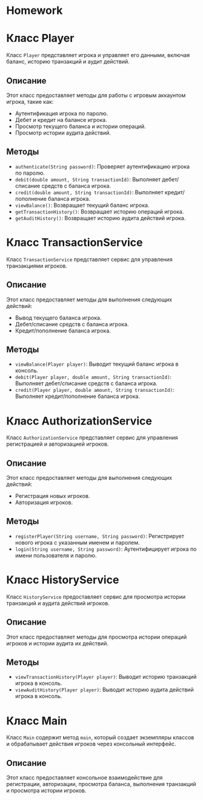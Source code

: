 # Homework

# Класс Player
Класс `Player` представляет игрока и управляет его данными, включая баланс, историю транзакций и аудит действий.
## Описание
Этот класс предоставляет методы для работы с игровым аккаунтом игрока, такие как:
- Аутентификация игрока по паролю.
- Дебет и кредит на балансе игрока.
- Просмотр текущего баланса и истории операций.
- Просмотр истории аудита действий.
## Методы
- `authenticate(String password)`: Проверяет аутентификацию игрока по паролю.
- `debit(double amount, String transactionId)`: Выполняет дебет/списание средств с баланса игрока.
- `credit(double amount, String transactionId)`: Выполняет кредит/пополнение баланса игрока.
- `viewBalance()`: Возвращает текущий баланс игрока.
- `getTransactionHistory()`: Возвращает историю операций игрока.
- `getAuditHistory()`: Возвращает историю аудита действий игрока.

# Класс TransactionService
Класс `TransactionService` представляет сервис для управления транзакциями игроков.
## Описание
Этот класс предоставляет методы для выполнения следующих действий:
- Вывод текущего баланса игрока.
- Дебет/списание средств с баланса игрока.
- Кредит/пополнение баланса игрока.
## Методы
- `viewBalance(Player player)`: Выводит текущий баланс игрока в консоль.
- `debit(Player player, double amount, String transactionId)`: Выполняет дебет/списание средств с баланса игрока.
- `credit(Player player, double amount, String transactionId)`: Выполняет кредит/пополнение баланса игрока.

# Класс AuthorizationService
Класс `AuthorizationService` представляет сервис для управления регистрацией и авторизацией игроков.
## Описание
Этот класс предоставляет методы для выполнения следующих действий:
- Регистрация новых игроков.
- Авторизация игроков.
## Методы
- `registerPlayer(String username, String password)`: Регистрирует нового игрока с указанным именем и паролем.
- `login(String username, String password)`: Аутентифицирует игрока по имени пользователя и паролю.

# Класс HistoryService
Класс `HistoryService` предоставляет сервис для просмотра истории транзакций и аудита действий игроков.
## Описание
Этот класс предоставляет методы для просмотра истории операций игроков и истории аудита их действий.
## Методы
- `viewTransactionHistory(Player player)`: Выводит историю транзакций игрока в консоль.
- `viewAuditHistory(Player player)`: Выводит историю аудита действий игрока в консоль.

# Класс Main
Класс `Main` содержит метод `main`, который создает экземпляры классов и обрабатывает действия игроков через консольный интерфейс.
## Описание
Этот класс предоставляет консольное взаимодействие для регистрации, авторизации, просмотра баланса, выполнения транзакций и просмотра истории игроков.
